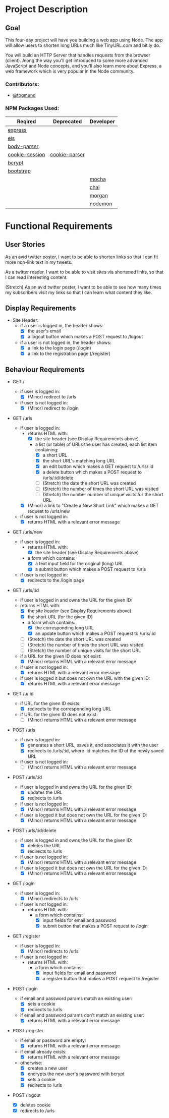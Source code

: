 # Project Description

## Goal
This four-day project will have you building a web app using Node. The app will allow users to shorten long URLs much like TinyURL.com and bit.ly do.

You will build an HTTP Server that handles requests from the browser (client). Along the way you'll get introduced to some more advanced JavaScript and Node concepts, and you'll also learn more about Express, a web framework which is very popular in the Node community.

### Contributors:
- [@togmund](https://github.com/togmund)

### NPM Packages Used:
|Reqired|Deprecated|Developer|
|-|-|-|
|[express](https://github.com/expressjs/express)| | |
|[ejs](https://github.com/mde/ejs)| | |
|[body-parser](https://github.com/expressjs/body-parser)| | |
|[cookie-session](https://github.com/expressjs/cookie-session)|[cookie-parser](https://github.com/expressjs/cookie-parser)| |
|[bcrypt](https://github.com/kelektiv/node.bcrypt.js)| | |
|[bootstrap](https://github.com/twbs/bootstrap)| | |
| | |[mocha](https://github.com/mochajs/mocha)|
| | |[chai](https://github.com/chaijs/chai)|
| | |[morgan](https://github.com/expressjs/morgan)|
| | |[nodemon](https://github.com/remy/nodemon)|

# Functional Requirements

## User Stories
As an avid twitter poster,
I want to be able to shorten links
so that I can fit more non-link text in my tweets.

As a twitter reader,
I want to be able to visit sites via shortened links,
so that I can read interesting content.

(Stretch) As an avid twitter poster,
I want to be able to see how many times my subscribers visit my links
so that I can learn what content they like.

## Display Requirements
- Site Header:
  - if a user is logged in, the header shows:
    - [X] the user's email
    - [X] a logout button which makes a POST request to /logout
  - if a user is not logged in, the header shows:
    - [X] a link to the login page (/login)
    - [X] a link to the registration page (/register) 

## Behaviour Requirements

- GET /
  - if user is logged in:
      - [X] (Minor) redirect to /urls
  - if user is not logged in:
      - [X] (Minor) redirect to /login

- GET /urls

  - if user is logged in:
    - returns HTML with:
      - [X] the site header (see Display Requirements above)
      - a list (or table) of URLs the user has created, each list item containing:
        - [X] a short URL
        - [X] the short URL's matching long URL
        - [X] an edit button which makes a GET request to /urls/:id
        - [X] a delete button which makes a POST request to /urls/:id/delete
        - [ ] (Stretch) the date the short URL was created
        - [ ] (Stretch) the number of times the short URL was visited
        - [ ] (Stretch) the number number of unique visits for the short URL
    - [X] (Minor) a link to "Create a New Short Link" which makes a GET request to /urls/new
  - if user is not logged in:
    - [X] returns HTML with a relevant error message

- GET /urls/new

  - if user is logged in:
    - returns HTML with:
      - [X] the site header (see Display Requirements above)
    - a form which contains:
      - [X] a text input field for the original (long) URL
      - [X] a submit button which makes a POST request to /urls
  - if user is not logged in:
    - [X] redirects to the /login page

- GET /urls/:id

  - if user is logged in and owns the URL for the given ID:
  - returns HTML with:
    - [X] the site header (see Display Requirements above)
    - [X] the short URL (for the given ID)
    - a form which contains:
      - [X] the corresponding long URL
      - [X] an update button which makes a POST request to /urls/:id
    - [ ] (Stretch) the date the short URL was created
    - [ ] (Stretch) the number of times the short URL was visited
    - [ ] (Stretch) the number of unique visits for the short URL
  - if a URL for the given ID does not exist:
    - [X] (Minor) returns HTML with a relevant error message
  - if user is not logged in:
    - [X] returns HTML with a relevant error message
  - if user is logged it but does not own the URL with the given ID:
    - [X] returns HTML with a relevant error message

- GET /u/:id

  - if URL for the given ID exists:
    - [X] redirects to the corresponding long URL
  - if URL for the given ID does not exist:
    - [ ] (Minor) returns HTML with a relevant error message

- POST /urls

  - if user is logged in:
    - [x] generates a short URL, saves it, and associates it with the user
    - [x] redirects to /urls/:id, where :id matches the ID of the newly saved URL
  - if user is not logged in:
    - [ ] (Minor) returns HTML with a relevant error message

- POST /urls/:id

  - if user is logged in and owns the URL for the given ID:
    - [x] updates the URL
    - [X] redirects to /urls
  - if user is not logged in:
    - [X] (Minor) returns HTML with a relevant error message
  - if user is logged it but does not own the URL for the given ID:
    - [X] (Minor) returns HTML with a relevant error message

- POST /urls/:id/delete
  - if user is logged in and owns the URL for the given ID:
    - [x] deletes the URL
    - [x] redirects to /urls
  - if user is not logged in:
    - [X] (Minor) returns HTML with a relevant error message
  - if user is logged it but does not own the URL for the given ID:
    - [X] (Minor) returns HTML with a relevant error message

- GET /login

  - if user is logged in:
    - [X] (Minor) redirects to /urls
  - if user is not logged in:
    - returns HTML with:
      - a form which contains:
        - [X] input fields for email and password
        - [X] submit button that makes a POST request to /login

- GET /register

  - if user is logged in:
    - [X] (Minor) redirects to /urls
  - if user is not logged in:
    - returns HTML with:
      - a form which contains:
        - [X] input fields for email and password
        - [X] a register button that makes a POST request to /register

- POST /login

  - if email and password params match an existing user:
    - [X] sets a cookie
    - [X] redirects to /urls
  - if email and password params don't match an existing user:
    - [X] returns HTML with a relevant error message

- POST /register

  - if email or password are empty:
    - [X] returns HTML with a relevant error message
  - if email already exists:
    - [X] returns HTML with a relevant error message
  - otherwise:
    - [X] creates a new user
    - [X] encrypts the new user's password with bcrypt
    - [X] sets a cookie
    - [X] redirects to /urls

- POST /logout

  - [X] deletes cookie
  - [X] redirects to /urls